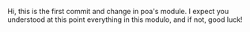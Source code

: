 Hi, this is the first commit and change in poa's module. I expect you understood at this point everything in this modulo, and if not, good luck!

